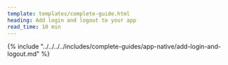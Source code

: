 ```yaml
---
template: templates/complete-guide.html
heading: Add login and logout to your app
read_time: 10 min
---
```



{% include "../../../../includes/complete-guides/app-native/add-login-and-logout.md" %}